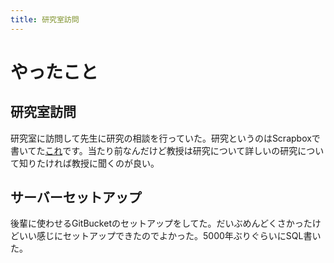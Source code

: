 ```yaml
---
title: 研究室訪問
---
```


# やったこと

## 研究室訪問

研究室に訪問して先生に研究の相談を行っていた。研究というのはScrapboxで書いてた[これ](https://scrapbox.io/sh4869/%E3%83%97%E3%83%AD%E3%82%B0%E3%83%A9%E3%83%9F%E3%83%B3%E3%82%B0%E8%A8%80%E8%AA%9E%E3%81%AE%E3%83%91%E3%83%83%E3%82%B1%E3%83%BC%E3%82%B8%E3%82%B7%E3%82%B9%E3%83%86%E3%83%A0%E3%81%A8%E3%81%9D%E3%82%8C%E3%82%92%E4%B8%AD%E5%BF%83%E3%81%AB%E3%81%97%E3%81%9F%E3%82%B3%E3%83%9F%E3%83%A5%E3%83%8B%E3%83%86%E3%82%A3%E3%81%AB%E3%81%A4%E3%81%84%E3%81%A6%E3%81%AE%E7%A0%94%E7%A9%B6%E3%81%8C%E3%81%97%E3%81%9F%E3%81%84)です。当たり前なんだけど教授は研究について詳しいの研究について知りたければ教授に聞くのが良い。

## サーバーセットアップ

後輩に使わせるGitBucketのセットアップをしてた。だいぶめんどくさかったけどいい感じにセットアップできたのでよかった。5000年ぶりぐらいにSQL書いた。